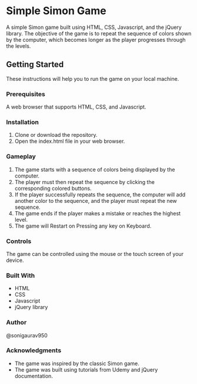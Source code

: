 # Simple Simon Game
A simple Simon game built using HTML, CSS, Javascript, and the jQuery library. The objective of the game is to repeat the sequence of colors shown by the computer, which becomes longer as the player progresses through the levels.

## Getting Started
These instructions will help you to run the game on your local machine.

### Prerequisites
A web browser that supports HTML, CSS, and Javascript.

### Installation
1. Clone or download the repository.
2. Open the index.html file in your web browser.

### Gameplay
1. The game starts with a sequence of colors being displayed by the computer.
2. The player must then repeat the sequence by clicking the corresponding colored buttons.
3. If the player successfully repeats the sequence, the computer will add another color to the sequence, and the player must repeat the new sequence.
4. The game ends if the player makes a mistake or reaches the highest level.
5. The game will Restart on Pressing any key on Keyboard.
### Controls
The game can be controlled using the mouse or the touch screen of your device.

### Built With
- HTML
- CSS
- Javascript
- jQuery library

### Author
@sonigaurav950

### Acknowledgments
- The game was inspired by the classic Simon game.
- The game was built using tutorials from Udemy and jQuery documentation.
